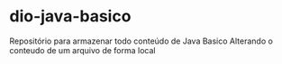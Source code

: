 # dio-java-basico
Repositório para armazenar todo conteúdo de Java Basico
Alterando o conteudo de um arquivo de forma local